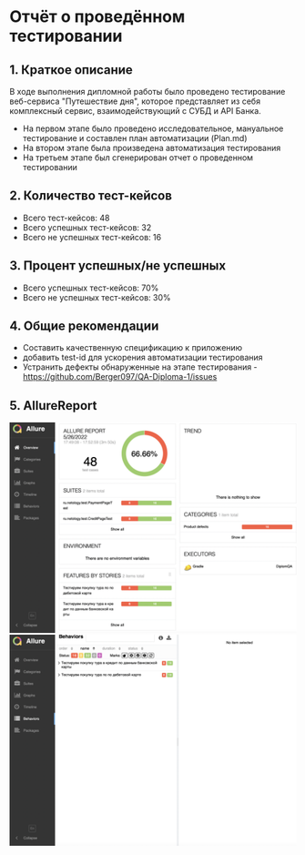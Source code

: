 # Отчёт о проведённом тестировании
## 1. Краткое описание
В ходе выполнения дипломной работы было проведено тестирование веб-сервиса "Путешествие дня", которое представляет из себя комплексный сервис, взаимодействующий с СУБД и API Банка.
- На первом этапе было проведено исследовательное, мануальное тестирование и составлен план автоматизации (Plan.md)
- На втором этапе была произведена автоматизация тестирования
- На третьем этапе был сгенерирован отчет о проведенном тестировании
## 2. Количество тест-кейсов
- Всего тест-кейсов: 48 
- Всего успешных тест-кейсов: 32
- Всего не успешных тест-кейсов: 16
## 3. Процент успешных/не успешных
- Всего успешных тест-кейсов: 70%
- Всего не успешных тест-кейсов: 30%
## 4. Общие рекомендации
- Составить качественную спецификацию к приложению
- добавить test-id для ускорения автоматизации тестирования
- Устранить дефекты обнаруженные на этапе тестирования - https://github.com/Berger097/QA-Diploma-1/issues
## 5. AllureReport
![](https://github.com/Berger097/QA-Diploma-1/blob/main/documentation/AllureReport/AllureReport%209.png)
![](https://github.com/Berger097/QA-Diploma-1/blob/main/documentation/AllureReport/AllureReport%2010.png)

